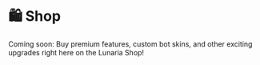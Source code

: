 # 🛍️ Shop

Coming soon: Buy premium features, custom bot skins, and other exciting upgrades right here on the Lunaria Shop!
